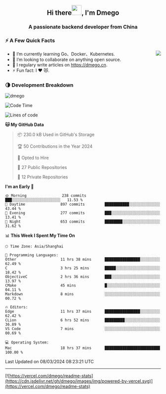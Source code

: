<h2 align="center">Hi there<img src="https://cdn.jsdelivr.net/gh/dmego/images/img/Hi.gif" height="32" />, I'm Dmego </h2>
<h3 align="center">A passionate backend developer from China</h3>

### ⚡️ A Few Quick Facts

<img align="right" src="https://readme-stats-dmego.vercel.app/api?username=dmego&show_icons=true&icon_color=1573B3&hide_title=true&text_color=718096&bg_color=00000000&hide_border=true"/>

<ul>
    <li> 🌱 I’m currently learning Go、Docker、Kubernetes.</li>
    <li> 👯 I’m looking to collaborate on anything open source.</li>
    <li> 📝 I regulary write articles on <a href="https://dmego.cn">https://dmego.cn</a>.</li>
    <li> ⚡ Fun fact: I ❤️ 😻.</li>
</ul>

### 🌗 Development Breakdown

<img src="https://komarev.com/ghpvc/?username=dmego" alt="dmego" />

<!--START_SECTION:waka-->
![Code Time](http://img.shields.io/badge/Code%20Time-2%2C595%20hrs%2042%20mins-blue)

![Lines of code](https://img.shields.io/badge/From%20Hello%20World%20I%27ve%20Written-686.8%20thousand%20lines%20of%20code-blue)

**🐱 My GitHub Data** 

> 📦 230.0 kB Used in GitHub's Storage 
 > 
> 🏆 50 Contributions in the Year 2024
 > 
> 💼 Opted to Hire
 > 
> 📜 27 Public Repositories 
 > 
> 🔑 12 Private Repositories 
 > 
**I'm an Early 🐤** 

```text
🌞 Morning                238 commits         ███░░░░░░░░░░░░░░░░░░░░░░   11.53 % 
🌆 Daytime                897 commits         ███████████░░░░░░░░░░░░░░   43.44 % 
🌃 Evening                277 commits         ███░░░░░░░░░░░░░░░░░░░░░░   13.41 % 
🌙 Night                  653 commits         ████████░░░░░░░░░░░░░░░░░   31.62 % 
```


📊 **This Week I Spent My Time On** 

```text
🕑︎ Time Zone: Asia/Shanghai

💬 Programming Languages: 
Other                    11 hrs 38 mins      ████████████████░░░░░░░░░   62.49 % 
C                        3 hrs 25 mins       █████░░░░░░░░░░░░░░░░░░░░   18.42 % 
ObjectiveC               2 hrs 36 mins       ███░░░░░░░░░░░░░░░░░░░░░░   13.97 % 
CMake                    45 mins             █░░░░░░░░░░░░░░░░░░░░░░░░   04.11 % 
Markdown                 8 mins              ░░░░░░░░░░░░░░░░░░░░░░░░░   00.72 % 

🔥 Editors: 
Edge                     11 hrs 37 mins      ████████████████░░░░░░░░░   62.42 % 
CLion                    6 hrs 52 mins       █████████░░░░░░░░░░░░░░░░   36.89 % 
VS Code                  7 mins              ░░░░░░░░░░░░░░░░░░░░░░░░░   00.69 % 

💻 Operating System: 
Mac                      18 hrs 37 mins      █████████████████████████   100.00 % 
```


 Last Updated on 08/03/2024 08:23:21 UTC
<!--END_SECTION:waka-->

---

[![https://vercel.com/dmego/readme-stats](https://cdn.jsdelivr.net/gh/dmego/images/img/powered-by-vercel.svg)](https://vercel.com/dmego/readme-stats)

